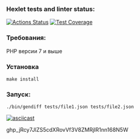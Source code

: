 ### Hexlet tests and linter status:

[![Actions Status](https://github.com/aldmarinka/php-project-48/actions/workflows/hexlet-check.yml/badge.svg)](https://github.com/aldmarinka/php-project-48/actions)
[![Test Coverage](https://api.codeclimate.com/v1/badges/8b8c6dcfbf700b04b916/test_coverage)](https://codeclimate.com/github/aldmarinka/php-project-48/test_coverage)

### Требования:

PHP версии 7 и выше

### Установка

```make install```

### Запуск:

```./bin/gendiff tests/file1.json tests/file2.json```

[![asciicast](https://asciinema.org/a/mPId1qB4XO03S6lZF5z9vYOri.svg)](https://asciinema.org/a/mPId1qB4XO03S6lZF5z9vYOri)

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